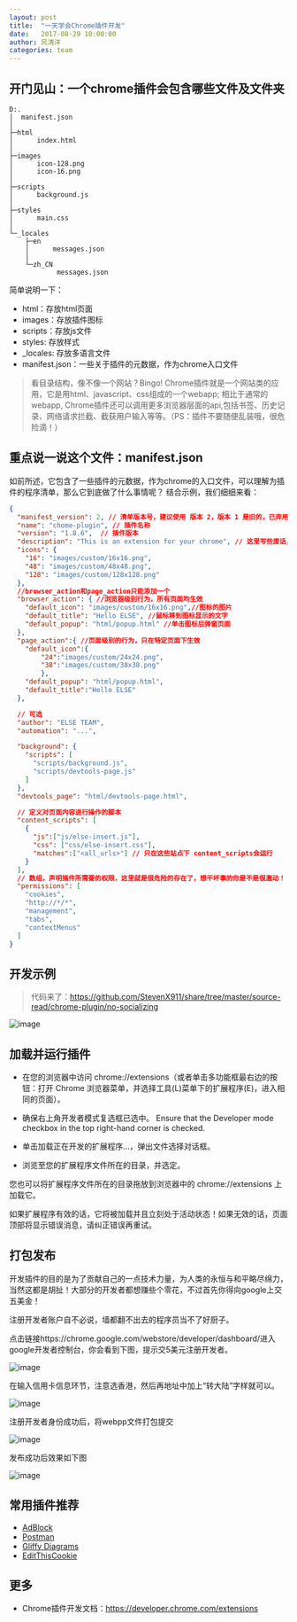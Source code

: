 ```yaml
---
layout: post
title:  "一天学会Chrome插件开发"
date:   2017-08-29 10:00:00
author: 风清洋
categories: team
---
```


## 开门见山：一个chrome插件会包含哪些文件及文件夹
```shell
D:.
│  manifest.json
│
├─html
│      index.html
│
├─images
│      icon-128.png
│      icon-16.png
│
├─scripts
│      background.js
│
├─styles
│      main.css
│
└─_locales
    ├─en
    │      messages.json
    │
    └─zh_CN
            messages.json
```
简单说明一下：
- html：存放html页面
- images：存放插件图标
- scripts：存放js文件
- styles: 存放样式
- _locales: 存放多语言文件
- manifest.json：一些关于插件的元数据，作为chrome入口文件

> 看目录结构，像不像一个网站？Bingo! Chrome插件就是一个网站类的应用，它是用html、javascript、css组成的一个webapp; 相比于通常的webapp, Chrome插件还可以调用更多浏览器层面的api,包括书签、历史记录、网络请求拦截、截获用户输入等等。（PS：插件不要随便乱装哦，很危险滴！）

## 重点说一说这个文件：manifest.json

如前所述，它包含了一些插件的元数据，作为chrome的入口文件，可以理解为插件的程序清单，那么它到底做了什么事情呢？
结合示例，我们细细来看：
```json
{
  "manifest_version": 2, // 清单版本号，建议使用 版本 2，版本 1 是旧的，已弃用，不建议使用
  "name": "chome-plugin", // 插件名称
  "version": "1.8.6",  // 插件版本
  "description": "This is an extension for your chrome", // 这里写些废话，举个栗子，‘应产品要求，杀个程序祭天’
  "icons": {
    "16": "images/custom/16x16.png",
    "48": "images/custom/48x48.png",
    "128": "images/custom/128x128.png"
  },
  //browser_action和page_action只能添加一个
  "browser_action": { //浏览器级别行为，所有页面均生效
    "default_icon": "images/custom/16x16.png",//图标的图片
    "default_title": "Hello ELSE", //鼠标移到图标显示的文字 
    "default_popup": "html/popup.html" //单击图标后弹窗页面
  }, 
  "page_action":{ //页面级别的行为，只在特定页面下生效 
    "default_icon":{
        "24":"images/custom/24x24.png",
        "38":"images/custom/38x38.png"
        },
    "default_popup": "html/popup.html",
    "default_title":"Hello ELSE"
  },

  // 可选
  "author": "ELSE TEAM",
  "automation": "...",   

  "background": {
    "scripts": [
      "scripts/background.js",
      "scripts/devtools-page.js"
    ]
  },
  "devtools_page": "html/devtools-page.html",

  // 定义对页面内容进行操作的脚本
  "content_scripts": [
    {
      "js":["js/else-insert.js"],
      "css": ["css/else-insert.css"],
      "matches":["<all_urls>"] // 只在这些站点下 content_scripts会运行
    }
  ],
  // 数组，声明插件所需要的权限，这里就是很危险的存在了，想干坏事的你是不是很激动！
  "permissions": [
    "cookies",
    "http://*/*",
    "management",
    "tabs",
    "contextMenus"
  ]
}
```

## 开发示例
> 代码来了：https://github.com/StevenX911/share/tree/master/source-read/chrome-plugin/no-socializing

![image](/assets/image/2017-08-29-articlex1.png)

## 加载并运行插件
   - 在您的浏览器中访问 chrome://extensions（或者单击多功能框最右边的按钮：打开 Chrome 浏览器菜单，并选择工具(L)菜单下的扩展程序(E)，进入相同的页面）。

   - 确保右上角开发者模式复选框已选中。 Ensure that the Developer mode checkbox in the top right-hand corner is checked.

   - 单击加载正在开发的扩展程序…，弹出文件选择对话框。

   - 浏览至您的扩展程序文件所在的目录，并选定。

  您也可以将扩展程序文件所在的目录拖放到浏览器中的 chrome://extensions 上加载它。

  如果扩展程序有效的话，它将被加载并且立刻处于活动状态！如果无效的话，页面顶部将显示错误消息，请纠正错误再重试。

## 打包发布
开发插件的目的是为了贡献自己的一点技术力量，为人类的永恒与和平略尽绵力，当然这都是胡扯！大部分的开发者都想赚些个零花，不过首先你得向google上交五美金！

注册开发者账户自不必说，墙都翻不出去的程序员当不了好厨子。 

点击链接https://chrome.google.com/webstore/developer/dashboard/进入google开发者控制台，你会看到下图，提示交5美元注册开发者。

![image](/assets/image/2017-08-29-articlex.png)

在输入信用卡信息环节，注意选香港，然后再地址中加上“转大陆”字样就可以。

![image](/assets/image/2017-08-29-articlex2.png)

注册开发者身份成功后，将webpp文件打包提交

![image](/assets/image/2017-08-29-articlex3.png)

发布成功后效果如下图

![image](/assets/image/2017-08-29-articlex4.png)

## 常用插件推荐
   - [AdBlock](https://chrome.google.com/webstore/search/adblock)
   - [Postman](https://chrome.google.com/webstore/search/postman)
   - [Gliffy Diagrams](https://chrome.google.com/webstore/search/GliffyDiagrams)
   - [EditThisCookie](https://chrome.google.com/webstore/search/EditThisCookie)

## 更多
   - Chrome插件开发文档：https://developer.chrome.com/extensions